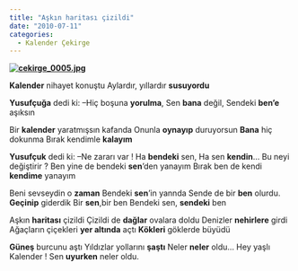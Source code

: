 ```yaml
---
title: "Aşkın haritası çizildi"
date: "2010-07-11"
categories: 
  - Kalender Çekirge
---
```


**[![cekirge_0005.jpg](/uploads/2010/07/cekirge_0005.jpg)](/uploads/2010/07/cekirge_0005.jpg "cekirge_0005.jpg")**

**Kalender** nihayet konuştu Aylardır, yıllardır **susuyordu**

**Yusufçuğa** dedi ki: –Hiç boşuna **yorulma**, Sen **bana** değil, Sendeki **ben’e** aşıksın

Bir **kalender** yaratmışsın kafanda Onunla **oynayıp** duruyorsun **Bana** hiç dokunma Bırak kendimle **kalayım**

**Yusufçuk** dedi ki: –Ne zararı var ! Ha **bendeki** sen, Ha sen **kendin**… Bu neyi değiştirir ? Ben yine de bendeki **sen**’den yanayım Bırak ben de kendi **kendime** yanayım

Beni sevseydin o **zaman** Bendeki **sen**’in yannda Sende de bir **ben** olurdu. **Geçinip** giderdik Bir **sen**,bir ben Bendeki sen, **sendeki** ben

Aşkın **haritası** çizildi Çizildi de **dağlar** ovalara doldu Denizler **nehirlere** girdi Ağaçların çiçekleri **yer altında** açtı **Kökleri** göklerde büyüdü

**Güneş** burcunu aştı Yıldızlar yollarını **şaştı** Neler **neler** oldu… Hey yaşlı Kalender ! Sen **uyurken** neler oldu.
